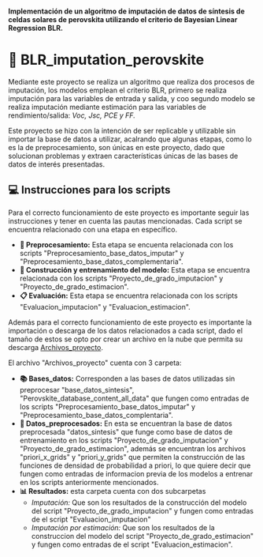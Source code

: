 #### Implementación de un algoritmo de imputación de datos de síntesis de celdas solares de perovskita utilizando el criterio de Bayesian Linear Regression BLR.

# 📑 BLR_imputation_perovskite

Mediante este proyecto se realiza un algoritmo que realiza dos procesos de imputación, los modelos emplean el criterio BLR, primero se realiza imputación para las variables de entrada y salida, y coo segundo modelo se realiza imputación mediante estimación para las variables de rendimiento/salida: *Voc, Jsc, PCE y FF.*

Este proyecto se hizo con la intención de ser replicable y utilizable sin importar la base de datos a utilizar, acalrando que algunas etapas, como lo es la de preprocesamiento, son únicas en este proyecto, dado que solucionan problemas y extraen características únicas de las bases de datos de interés presentadas.

## 💻 Instrucciones para los scripts
Para el correcto funcionamiento de este proyecto es importante seguir las instrucciones y tener en cuenta las pautas mencionadas. Cada script se encuentra relacionado con una etapa en específico.
- **📄 Preprocesamiento:** Esta etapa se encuenta relacionada con los scripts "Preprocesamiento_base_datos_imputar" y "Preprocesamiento_base_datos_complementaria".
- **📑 Construcción y entrenamiento del modelo:** Esta etapa se encuentra relacionada con los scripts "Proyecto_de_grado_imputacion" y "Proyecto_de_grado_estimacion".
- **📋 Evaluación:** Esta etapa se encuentra relacionada con los scripts "Evaluacion_imputacion" y "Evaluacion_estimacion".

Además para el correcto funcionamiento de este proyecto es importante la importación o descarga de los datos relacionados a cada script, dado el tamaño de estos se opto por crear un archivo en la nube que permita su descarga [Archivos_proyecto](https://drive.google.com/file/d/17lrKxfZ3qhqc4CE9S13kwbI4OAU11xb2/view?usp=drive_link).


El archivo "Archivos_proyecto" cuenta con 3 carpeta:
- **📚 Bases_datos:** Corresponden a las bases de datos utilizadas sin preprocesar "base_datos_sintesis", "Perovskite_database_content_all_data" que fungen como entradas de los scripts "Preprocesamiento_base_datos_imputar" y "Preprocesamiento_base_datos_complentaria".
- **📓 Datos_preprocesados:** En esta se encuentran la base de datos preprocesada "datos_sintesis" que funge como base de datos de entrenamiento en los scripts "Proyecto_de_grado_imputacion" y "Proyecto_de_grado_estimacion", además se encuentran los archivos "priori_x_grids" y "priori_y_grids" que permiten la construcción de las funciones de densidad de probabilidad a priori, lo que quiere decir que fungen como entradas de informacion previa de los modelos a entrenar en los scripts anteriormente mencionados.
- **📊 Resultados:** esta carpeta cuenta con dos subcarpetas
  - *Imputación:* Que son los resultados de la construcción del modelo del script "Proyecto_de_grado_imputacion" y fungen como entradas de el script "Evaluacion_imputacion"
  - *Imputación por estimación:* Que son los resultados de la construccion del modelo del script "Proyecto_de_grado_estimacion" y fungen como entradas de el script "Evaluacion_estimacion".
